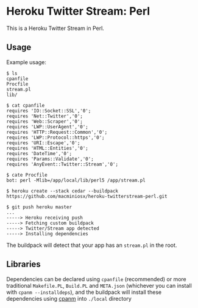 Heroku Twitter Stream: Perl
======================

This is a Heroku Twitter Stream in Perl.

Usage
-----

Example usage:

    $ ls
    cpanfile
    Procfile
    stream.pl
    lib/

    $ cat cpanfile
    requires 'IO::Socket::SSL','0';
    requires 'Net::Twitter','0';
    requires 'Web::Scraper','0';
    requires 'LWP::UserAgent','0';
    requires 'HTTP::Request::Common','0';
    requires 'LWP::Protocol::https','0';
    requires 'URI::Escape','0';
    requires 'HTML::Entities','0';
    requires 'DateTime','0';
    requires 'Params::Validate','0';
    requires 'AnyEvent::Twitter::Stream','0';
    
    $ cate Procfile
    bot: perl -Mlib=/app/local/lib/perl5 /app/stream.pl
    
    $ heroku create --stack cedar --buildpack https://github.com/macminiosx/heroku-twitterstream-perl.git

    $ git push heroku master
    ...
    -----> Heroku receiving push
    -----> Fetching custom buildpack
    -----> Twitter/Stream app detected
    -----> Installing dependencies

The buildpack will detect that your app has an `stream.pl` in the root.

Libraries
---------

Dependencies can be declared using `cpanfile` (recommended) or more traditional `Makefile.PL`, `Build.PL` and `META.json` (whichever you can install with `cpanm --installdeps`), and the buildpack will install these dependencies using [cpanm](http://cpanmin.us) into `./local` directory

